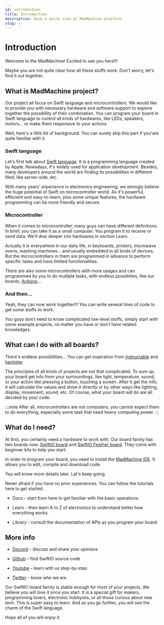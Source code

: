 ```yaml
---
id: introduction
title: Introduction
description: Have a quick view at MadMachine platform.
slug: /
---
```


# Introduction

Welcome to the MadMachine! Excited to see you here!!!

Maybe you are not quite clear how all these stuffs work. Don't worry, let's find it out together.


## What is MadMachine project?

Our project all focus on Swift language and microcontrollers. We would like to provide you with necessary hardware and software support to explore together the possibility of their combination. You can program your board in Swift language to control all kinds of hardwares, like LEDs, speakers, motors... or make them responsive to your actions. 

Well, here's a little bit of background. You can surely skip this part if you'are quite familiar with it.

### Swift language

Let's first talk about [Swift language](https://docs.swift.org/swift-book/). It is a programming language created by Apple. Nowadays, it's widely used for application development. Besides, many developers around the world are finding its possibilities in different filed, like server-side, etc. 

With many years' experience in electronics engineering, we strongly believe the huge potential of Swift on microcontroller world. As it's powerful, effecient and easy-to-learn, plus some unique features, the hardware programming can be more friendly and secure.


### Microcontroller

When it comes to microcontroller, many guys can have different definitions. In brief, you can take it as a small computer. You program it to receive or send data. We'll dive deeper into hardwares in section Learn.

Actually it is everywhere in our daily life, in keyboards, printers, microwave ovens, washing machines... and usually embedded in all kinds of devices. But the microcontrollers in them are programmed in advance to perform specific tasks and have limited functionalities. 

There are also some microcontrollers with more usages and can programmed by you to do mutilple tasks, with endless possibities, like our boards, [Arduino](https://www.arduino.cc/)...

### And then...

Yeah, they can now work together!!! You can write several lines of code to get some stuffs to work. 

You guys don't need to know complicated low-level stuffs, simply start with some example projects, no matter you have or don't have related knowledges.  


## What can I do with all boards?

There's endless possibilities... You can get inspiration from [instructable](https://www.instructables.com/circuits/projects/) and [hackster](https://www.hackster.io/projects?ref=topnav).

The principles of all kinds of projects are not that complicated. To sum up, your board get info from your surroundings, like light, temperature, sound, or your action like pressing a button, touching a screen. After it get the info, it will calculate the values and show it directly or by other ways like lighting, display, movement, sound, etc. Of course, what your board will do are all decided by your code.

:::note
After all, microcontrollers are not computers, you cannot expect them to do everything, especially some task that need heavy computing power.
:::

## What do I need?

At first, you certainly need a hardware to work with. Our board family has two boards now: [SwiftIO board](hardware/swiftio-board.md) and [SwiftIO Feather board](hardware/swiftio-feather.md). They come with beginner kits to help you start. 

In order to program your board, you need to install the [MadMachine IDE](https://github.com/madmachineio/MadMachineIDE/releases/tag/v0.2.3-alpha). It allows you to edit, compile and download code. 

You will know more details later. Let's keep going.


Never afraid if you have no prior experiences. You can follow the tutorials here to get started. 

- Docs - start from here to get familiar with the basic operations.

- Learn - then learn A to Z of electronics to understand better how everything works.

- Library - consult the documentation of APIs as you program your board.




## More info

- [Discord](http://madmachine.io/discord) – discuss and share your opinions
 
- [Github](https://github.com/madmachineio) – find SwiftIO source code
 
- [Youtube](https://www.youtube.com/c/MadMachineio) – learn with us step-by-step

- [Twitter](https://twitter.com/madmachineio) – know who we are

Our SwiftIO board family is stable enough for most of your projects. We believe you will love it once you start. It is a special gift for makers, programming lovers, electronic hobbyists, or all those curious about new tech. This is super easy to learn. And as you go further, you will see the charm of the Swift language.

Hope all of you will enjoy it.
